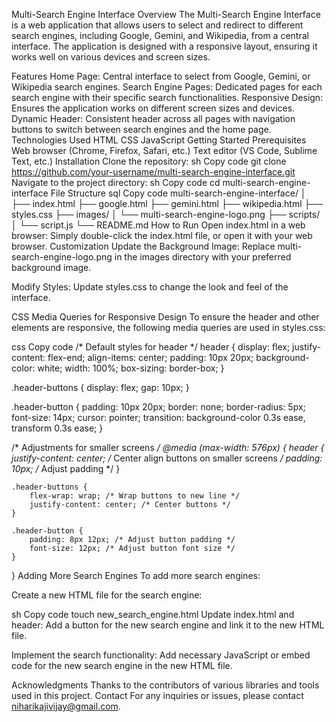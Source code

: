 Multi-Search Engine Interface
Overview
The Multi-Search Engine Interface is a web application that allows users to select and redirect to different search engines, including Google, Gemini, and Wikipedia, from a central interface. The application is designed with a responsive layout, ensuring it works well on various devices and screen sizes.

Features
Home Page: Central interface to select from Google, Gemini, or Wikipedia search engines.
Search Engine Pages: Dedicated pages for each search engine with their specific search functionalities.
Responsive Design: Ensures the application works on different screen sizes and devices.
Dynamic Header: Consistent header across all pages with navigation buttons to switch between search engines and the home page.
Technologies Used
HTML
CSS
JavaScript
Getting Started
Prerequisites
Web browser (Chrome, Firefox, Safari, etc.)
Text editor (VS Code, Sublime Text, etc.)
Installation
Clone the repository:
sh
Copy code
git clone https://github.com/your-username/multi-search-engine-interface.git
Navigate to the project directory:
sh
Copy code
cd multi-search-engine-interface
File Structure
sql
Copy code
multi-search-engine-interface/
│
├── index.html
├── google.html
├── gemini.html
├── wikipedia.html
├── styles.css
├── images/
│   └── multi-search-engine-logo.png
├── scripts/
│   └── script.js
└── README.md
How to Run
Open index.html in a web browser:
Simply double-click the index.html file, or open it with your web browser.
Customization
Update the Background Image:
Replace multi-search-engine-logo.png in the images directory with your preferred background image.

Modify Styles:
Update styles.css to change the look and feel of the interface.

CSS Media Queries for Responsive Design
To ensure the header and other elements are responsive, the following media queries are used in styles.css:

css
Copy code
/* Default styles for header */
header {
    display: flex;
    justify-content: flex-end;
    align-items: center;
    padding: 10px 20px;
    background-color: white;
    width: 100%;
    box-sizing: border-box;
}

.header-buttons {
    display: flex;
    gap: 10px;
}

.header-button {
    padding: 10px 20px;
    border: none;
    border-radius: 5px;
    font-size: 14px;
    cursor: pointer;
    transition: background-color 0.3s ease, transform 0.3s ease;
}

/* Adjustments for smaller screens */
@media (max-width: 576px) {
    header {
        justify-content: center; /* Center align buttons on smaller screens */
        padding: 10px; /* Adjust padding */
    }

    .header-buttons {
        flex-wrap: wrap; /* Wrap buttons to new line */
        justify-content: center; /* Center buttons */
    }

    .header-button {
        padding: 8px 12px; /* Adjust button padding */
        font-size: 12px; /* Adjust button font size */
    }
}
Adding More Search Engines
To add more search engines:

Create a new HTML file for the search engine:

sh
Copy code
touch new_search_engine.html
Update index.html and header:
Add a button for the new search engine and link it to the new HTML file.

Implement the search functionality:
Add necessary JavaScript or embed code for the new search engine in the new HTML file.

Acknowledgments
Thanks to the contributors of various libraries and tools used in this project.
Contact
For any inquiries or issues, please contact niharikajivijay@gmail.com.
